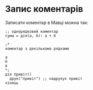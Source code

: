 # Запис коментарів

Записати коментар в <subject>Мавці</subject> можна так:

```мавка
;; однорядковий коментар
сума = дія(а, б): а + б

;*
коментар з декількома рядками

а
б
в
*;
дія привіт()
  друк("привіт") ;; надрукує привіт
кінець
```
